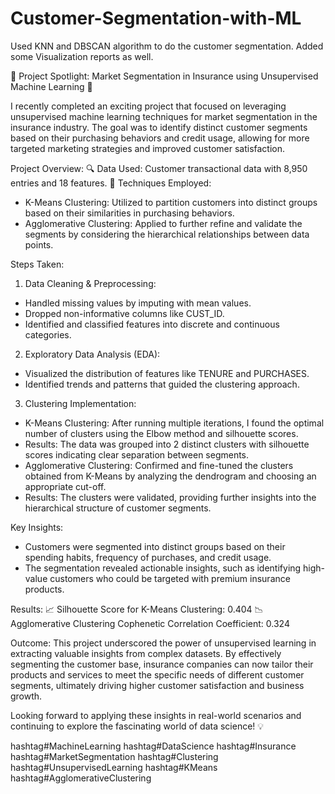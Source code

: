 # Customer-Segmentation-with-ML


Used KNN and DBSCAN algorithm to do the customer segmentation. Added some Visualization reports as well. 


🚀 Project Spotlight: Market Segmentation in Insurance using Unsupervised Machine Learning 🚀

I recently completed an exciting project that focused on leveraging unsupervised machine learning techniques for market segmentation in the insurance industry. The goal was to identify distinct customer segments based on their purchasing behaviors and credit usage, allowing for more targeted marketing strategies and improved customer satisfaction.

Project Overview:
🔍 Data Used: Customer transactional data with 8,950 entries and 18 features.
🔧 Techniques Employed:
- K-Means Clustering: Utilized to partition customers into distinct groups based on their similarities in purchasing behaviors.
- Agglomerative Clustering: Applied to further refine and validate the segments by considering the hierarchical relationships between data points.

Steps Taken:
1. Data Cleaning & Preprocessing:
 - Handled missing values by imputing with mean values.
 - Dropped non-informative columns like CUST_ID.
 - Identified and classified features into discrete and continuous categories.
 
2. Exploratory Data Analysis (EDA):
 - Visualized the distribution of features like TENURE and PURCHASES.
 - Identified trends and patterns that guided the clustering approach.
 
3. Clustering Implementation:
 - K-Means Clustering: After running multiple iterations, I found the optimal number of clusters using the Elbow method and silhouette scores.
 - Results: The data was grouped into 2 distinct clusters with silhouette scores indicating clear separation between segments.
 - Agglomerative Clustering: Confirmed and fine-tuned the clusters obtained from K-Means by analyzing the dendrogram and choosing an appropriate cut-off.
 - Results: The clusters were validated, providing further insights into the hierarchical structure of customer segments.

Key Insights:
- Customers were segmented into distinct groups based on their spending habits, frequency of purchases, and credit usage.
- The segmentation revealed actionable insights, such as identifying high-value customers who could be targeted with premium insurance products.

Results:
📈 Silhouette Score for K-Means Clustering: 0.404
📉 Agglomerative Clustering Cophenetic Correlation Coefficient: 0.324

Outcome:
This project underscored the power of unsupervised learning in extracting valuable insights from complex datasets. By effectively segmenting the customer base, insurance companies can now tailor their products and services to meet the specific needs of different customer segments, ultimately driving higher customer satisfaction and business growth.

Looking forward to applying these insights in real-world scenarios and continuing to explore the fascinating world of data science! 💡

hashtag#MachineLearning hashtag#DataScience hashtag#Insurance hashtag#MarketSegmentation hashtag#Clustering hashtag#UnsupervisedLearning hashtag#KMeans hashtag#AgglomerativeClustering
